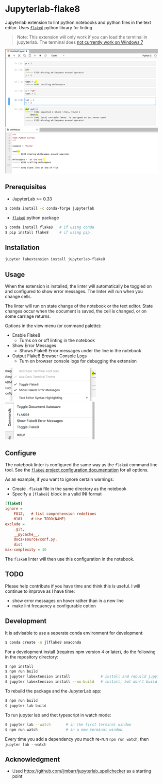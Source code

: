 # Jupyterlab-flake8

Jupyterlab extension to lint python notebooks and python files in the text editor. Uses [`flake8`](http://flake8.pycqa.org/en/latest/) python library for linting.

> Note: This extension will only work if you can load the terminal in jupyterlab. The terminal does [not currently work on Windows 7](https://github.com/jupyterlab/jupyterlab/issues/3647)

<img src="img/example.png" />

<img src="img/editor-example.png" />


## Prerequisites

- JupyterLab >= 0.33

```bash
$ conda install -c conda-forge jupyterlab
```

- [`flake8`](http://flake8.pycqa.org/en/latest/) python package

```bash
$ conda install flake8   # if using conda
$ pip install flake8     # if using pip
```

## Installation

```bash
jupyter labextension install jupyterlab-flake8
```

## Usage

When the extension is installed, the linter will automatically be toggled on and configured to show error messages.  The linter will run when you change cells.

The linter will run on state change of the notebook or the text editor. State changes occur when the document is saved, the cell is changed, or on some carriage returns.

Options in the view menu (or command palette):

- Enable Flake8
    + Turns on or off linting in the notebook
- Show Error Messages
    + Shows Flake8 Error messages under the line in the notebook
- Output Flake8 Browser Console Logs
    + Turn on browser console logs for debugging the extension
    
<img src="img/options.png" width="300" /> <img src="img/commands.png" width="300" />

## Configure

The notebook linter is configured the same way as the `flake8` command line tool. See the [`flake8` project configuration documentation](http://flake8.pycqa.org/en/latest/user/configuration.html#project-configuration) for all options.

As an example, if you want to ignore certain warnings:

- Create `.flake8` file in the same directory as the notebook
- Specify a `[flake8]` block in a valid INI format

```ini
[flake8]
ignore = 
    F812,   # list comprehension redefines
    H101    # Use TODO(NAME)
exclude =
    .git,
    __pycache__,
    docs/source/conf.py,
    dist
max-complexity = 10
```

The `flake8` linter will then use this configuration in the notebook.


## TODO

Please help contribute if you have time and think this is useful. I will continue to improve as I have time:

- show error messages on hover rather than in a new line
- make lint frequency a configurable option

## Development

It is advisable to use a seperate conda environment for development:

```bash
$ conda create -n jlflake8 anaconda
```

For a development install (requires npm version 4 or later), do the following in the repository directory:

```bash
$ npm install
$ npm run build
$ jupyter labextension install              # install and rebuild jupyterlab
$ jupyter labextension install --no-build   # install, but don't build (built during `jupyter lab --watch`)
```

To rebuild the package and the JupyterLab app:

```bash
$ npm run build
$ jupyter lab build
```

To run jupyter lab and thet typescript in watch mode:

```bash
$ jupyter lab --watch       # in the first terminal window
$ npm run watch             # in a new terminal window
```

Every time you add a dependency you much re-run `npm run watch`, then `jupyter lab --watch`

## Acknowledgment

- Used https://github.com/ijmbarr/jupyterlab_spellchecker as a starting point
